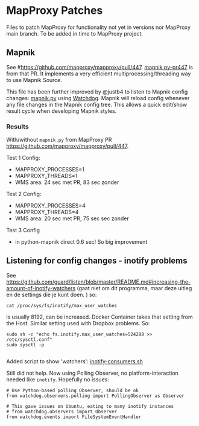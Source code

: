 # MapProxy Patches

Files to patch MapProxy for functionality not yet 
in versions nor MapProxy main branch. 
To be added in time to MapProxy project.

## Mapnik

See #https://github.com/mapproxy/mapproxy/pull/447.
[mapnik.py-pr447](mapnik-pr447.py) is from that PR. 
It implements a very efficient multiprocessing/threading
way to use Mapnik Source.

This file has been further improved by @justb4 to listen to Mapnik config 
changes: [mapnik.py](mapnik.py) using [Watchdog](https://github.com/gorakhargosh/watchdog).
Mapnik will reload config whenever any file changes in the Mapnik config tree.
This allows a quick edit/show result cycle when developing Mapnik styles.

### Results

With/without `mapnik.py` from MapProxy PR https://github.com/mapproxy/mapproxy/pull/447.

Test 1 Config:

- MAPPROXY_PROCESSES=1
- MAPPROXY_THREADS=1
- WMS area: 24 sec met PR, 83 sec zonder

Test 2 Config:

- MAPPROXY_PROCESSES=4
- MAPPROXY_THREADS=4
- WMS area:  20 sec met PR,  75 sec sec zonder

Test 3 Config 
- in python-mapnik direct 0.6 sec! So big improvement

## Listening for config changes - inotify problems

See  
https://github.com/guard/listen/blob/master/README.md#increasing-the-amount-of-inotify-watchers (gaat niet om dit programma, maar deze uitleg en de settings die je kunt doen. )
so:

`cat /proc/sys/fs/inotify/max_user_watches`

is usually 8192, can be increased.
Docker Container takes that setting from the Host.
Similar setting used with Dropbox problems.
So:

```
sudo sh -c "echo fs.inotify.max_user_watches=524288 >> /etc/sysctl.conf"
sudo sysctl -p


```
Added script to show 'watchers': [inotify-consumers.sh](inotify-consumers.sh)

Still did not help. Now using Polling Observer, 
no platform-interaction needed like `inotify`.
Hopefully no issues:

```
# Use Python-based polling Observer, should be ok
from watchdog.observers.polling import PollingObserver as Observer

# This gave issues on Ubuntu, eating to many inotify instances
# from watchdog.observers import Observer
from watchdog.events import FileSystemEventHandler


```